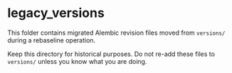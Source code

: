 # legacy_versions

This folder contains migrated Alembic revision files moved from `versions/`
during a rebaseline operation.

Keep this directory for historical purposes. Do not re-add these files to `versions/` unless you know what you are doing.
